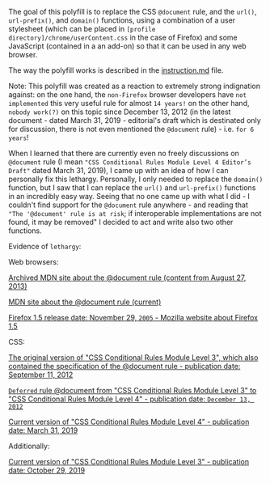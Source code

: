 The goal of this polyfill is to replace the CSS `@document` rule, and the `url()`, `url-prefix()`, and `domain()` functions, using a combination of a user stylesheet (which can be placed in ``[profile directory]/chrome/userContent.css`` in the case of Firefox) and some JavaScript (contained in a an add-on) so that it can be used in any web browser.

The way the polyfill works is described in the [instruction.md](Instruction.md) file.

Note: This polyfill was created as a reaction to extremely strong indignation against: on the one hand, the `non-Firefox` browser developers have `not implemented` this very useful rule for almost `14 years!` on the other hand, `nobody work(?)` on this topic since December 13, 2012 (in the latest document - dated March 31, 2019 - editorial's draft which is destinated only for discussion, there is not even mentioned the `@document` rule) - i.e. `for 6 years`!

When I learned that there are currently even no freely discussions on `@document` rule (I mean `"CSS Conditional Rules Module Level 4 Editor’s Draft"` dated March 31, 2019), I came up with an idea of how I can personally fix this lethargy. Personally, I only needed to replace the `domain()` function, but I saw that I can replace the `url()` and `url-prefix()` functions in an incredibly easy way. Seeing that no one came up with what I did - I couldn't find support for the `@document` rule anywhere - and reading that `"The '@document' rule is at risk`; if interoperable implementations are not found, it may be removed" I decided to act and write also two other functions.

Evidence of `lethargy`:

Web browsers:

[Archived MDN site about the @document rule (content from August 27, 2013)](http://web.archive.org/web/20130827170204/https://developer.mozilla.org/en-US/docs/Web/CSS/@document)

[MDN site about the @document rule (current)](https://developer.mozilla.org/en-US/docs/Web/CSS/@document)

[Firefox 1.5 release date: November 29, `2005` - Mozilla website about Firefox 1.5](https://website-archive.mozilla.org/www.mozilla.org/firefox_releasenotes/en-us/firefox/releases/1.5)

CSS:

[The original version of "CSS Conditional Rules Module Level 3", which also contained the specification of the @document rule - publication date: September 11, 2012](https://www.w3.org/TR/2012/WD-css3-conditional-20120911/#at-document)

[`Deferred` rule @document from "CSS Conditional Rules Module Level 3" to "CSS Conditional Rules Module Level 4" - publication date: `December 13, 2012`](https://www.w3.org/TR/2012/WD-css3-conditional-20121213/#changes)

[Current version of "CSS Conditional Rules Module Level 4" - publication date: March 31, 2019](https://drafts.csswg.org/css-conditional-4/)

Additionally:

[Current version of "CSS Conditional Rules Module Level 3" - publication date: October 29, 2019](https://drafts.csswg.org/css-conditional-3/)
